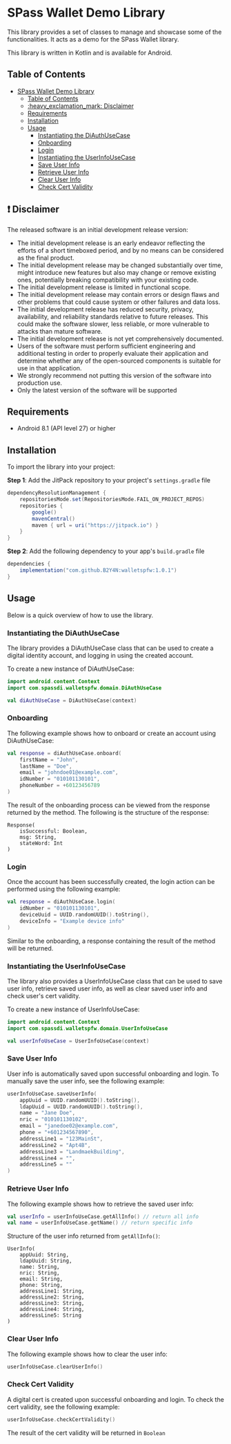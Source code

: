 # SPass Wallet Demo Library
This library provides a set of classes to manage and showcase some of the functionalities.
It acts as a demo for the SPass Wallet library.

This library is written in Kotlin and is available for Android.

## Table of Contents
- [SPass Wallet Demo Library](#spass-wallet-demo-library)
  - [Table of Contents](#table-of-contents)
  - [:heavy\_exclamation\_mark: Disclaimer](#heavy_exclamation_mark-disclaimer)
  - [Requirements](#requirements)
  - [Installation](#installation)
  - [Usage](#usage)
    - [Instantiating the DiAuthUseCase](#instantiating-the-diauthusecase)
    - [Onboarding](#onboarding)
    - [Login](#login)
    - [Instantiating the UserInfoUseCase](#instantiating-the-userinfousecase)
    - [Save User Info](#save-user-info)
    - [Retrieve User Info](#retrieve-user-info)
    - [Clear User Info](#clear-user-info)
    - [Check Cert Validity](#check-cert-validity)

## :heavy_exclamation_mark: Disclaimer
The released software is an initial development release version:

- The initial development release is an early endeavor reflecting the efforts of a short timeboxed
  period, and by no
  means can be considered as the final product.
- The initial development release may be changed substantially over time, might introduce new
  features but also may
  change or remove existing ones, potentially breaking compatibility with your existing code.
- The initial development release is limited in functional scope.
- The initial development release may contain errors or design flaws and other problems that could
  cause system or other
  failures and data loss.
- The initial development release has reduced security, privacy, availability, and reliability
  standards relative to
  future releases. This could make the software slower, less reliable, or more vulnerable to attacks
  than mature
  software.
- The initial development release is not yet comprehensively documented.
- Users of the software must perform sufficient engineering and additional testing in order to
  properly evaluate their
  application and determine whether any of the open-sourced components is suitable for use in that
  application.
- We strongly recommend not putting this version of the software into production use.
- Only the latest version of the software will be supported

## Requirements
- Android 8.1 (API level 27) or higher

## Installation
To import the library into your project:

**Step 1**: Add the JitPack repository to your project's `settings.gradle` file

```groovy
dependencyResolutionManagement {
    repositoriesMode.set(RepositoriesMode.FAIL_ON_PROJECT_REPOS)
    repositories {
        google()
        mavenCentral()
        maven { url = uri("https://jitpack.io") }
    }
}
```

**Step 2**: Add the following dependency to your app's `build.gradle` file

```groovy
dependencies {
    implementation("com.github.B2Y4N:walletspfw:1.0.1")
}
```

## Usage
Below is a quick overview of how to use the library.

### Instantiating the DiAuthUseCase
The library provides a DiAuthUseCase class that can be used to create a digital identity account, and logging in using the created account.

To create a new instance of DiAuthUseCase:

```kotlin
import android.content.Context
import com.spassdi.walletspfw.domain.DiAuthUseCase

val diAuthUseCase = DiAuthUseCase(context)
```

### Onboarding
The following example shows how to onboard or create an account using DiAuthUseCase:

```kotlin
val response = diAuthUseCase.onboard(
    firstName = "John",
    lastName = "Doe",
    email = "johndoe01@example.com",
    idNumber = "010101130101",
    phoneNumber = +60123456789
)
```

The result of the onboarding process can be viewed from the response returned by the method. The following is the structure of the response:

```
Response(
    isSuccessful: Boolean, 
    msg: String, 
    stateWord: Int
)
```

### Login
Once the account has been successfully created, the login action can be performed using the following example:

```kotlin
val response = diAuthUseCase.login(
    idNumber = "010101130101",
    deviceUuid = UUID.randomUUID().toString(),
    deviceInfo = "Example device info"
)
```

Similar to the onboarding, a response containing the result of the method will be returned.

### Instantiating the UserInfoUseCase
The library also provides a UserInfoUseCase class that can be used to save user info, retrieve saved user info, as well as clear saved user info and check user's cert validity.

To create a new instance of UserInfoUseCase:

```kotlin
import android.content.Context
import com.spassdi.walletspfw.domain.UserInfoUseCase

val userInfoUseCase = UserInfoUseCase(context)
```

### Save User Info
User info is automatically saved upon successful onboarding and login. To manually save the user info, see the following example:

```kotlin
userInfoUseCase.saveUserInfo(
    appUuid = UUID.randomUUID().toString(),
    ldapUuid = UUID.randomUUID().toString(),
    name = "Jane Doe",
    nric = "010101130102",
    email = "janedoe02@example.com",
    phone = "+601234567890",
    addressLine1 = "123MainSt",
    addressLine2 = "Apt4B",
    addressLine3 = "LandmaekBuilding",
    addressLine4 = "",
    addressLine5 = ""
)
```

### Retrieve User Info
The following example shows how to retrieve the saved user info:

```kotlin
val userInfo = userInfoUseCase.getAllInfo() // return all info
val name = userInfoUseCase.getName() // return specific info
```

Structure of the user info returned from `getAllInfo()`:

```
UserInfo(
    appUuid: String, 
    ldapUuid: String, 
    name: String,
    nric: String,
    email: String,
    phone: String,
    addressLine1: String,
    addressLine2: String,
    addressLine3: String,
    addressLine4: String,
    addressLine5: String
)
```

### Clear User Info
The following example shows how to clear the user info:

```kotlin
userInfoUseCase.clearUserInfo()
```

### Check Cert Validity
A digital cert is created upon successful onboarding and login. To check the cert validity, see the following example:

```kotlin
userInfoUseCase.checkCertValidity()
```

The result of the cert validity will be returned in `Boolean`